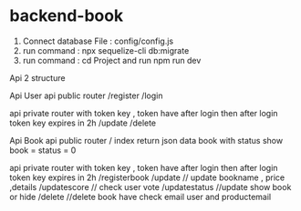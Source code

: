 # backend-book
1. Connect database File : config/config.js
2. run command : npx sequelize-cli db:migrate
3. run command : cd Project and run npm run dev

Api 2 structure

Api User 
  api public router
 /register
 /login
 
 api private router with token key , token have after login then after login token key expires in 2h
 /update
 /delete
 
 Api Book 
  api public router
  /   index return json data book with status show book = status = 0 
  
  api private router with token key , token have after login then after login token key expires in 2h
  /registerbook
  /update        // update bookname , price ,details
  /updatescore   // check user vote
  /updatestatus //update show book or hide
  /delete   //delete book have check email user and productemail
  
  
